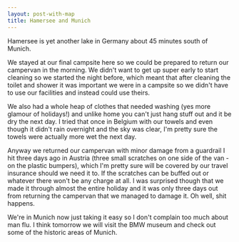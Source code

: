 ```yaml
---
layout: post-with-map
title: Hamersee and Munich
---
```


Hamersee is yet another lake in Germany about 45 minutes south of Munich.

We stayed at our final campsite here so we could be prepared to return our campervan in the morning. We didn't want to get up super early to start cleaning so we started the night before, which meant that after cleaning the toilet and shower it was important we were in a campsite so we didn't have to use our facilities and instead could use theirs.

We also had a whole heap of clothes that needed washing (yes more glamour of holidays!) and unlike home you can't just hang stuff out and it be dry the next day. I tried that once in Belgium with our towels and even though it didn't rain overnight and the sky was clear, I'm pretty sure the towels were actually more wet the next day.

Anyway we returned our campervan with minor damage from a guardrail I hit three days ago in Austria (three small scratches on one side of the van - on the plastic bumpers), which I'm pretty sure will be covered by our travel insurance should we need it to. If the scratches can be buffed out or whatever there won't be any charge at all. I was surprised though that we made it through almost the entire holiday and it was only three days out from returning the campervan that we managed to damage it. Oh well, shit happens.

We're in Munich now just taking it easy so I don't complain too much about man flu. I think tomorrow we will visit the BMW museum and check out some of the historic areas of Munich.